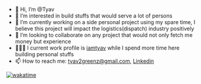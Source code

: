 - 👋 Hi, I’m @Tyav
- 👀 I’m interested in build stuffs that would serve a lot of persons
- 🌱 I’m currently working on a side personal project using my spare time, I believe this project will impact the logistics(dispatch) industry positively
- 💞️ I’m looking to collaborate on any project that would not only fetch me money but experience
- 👨🏾‍💻 I current work profile is [iamtyav](https://github.com/iamtyav) while I spend more time here building personal stuffs 
- 📫 How to reach me: tyav2greenz@gmail.com, [Linkedin](https://www.linkedin.com/in/tyavmoses)

[![wakatime](https://wakatime.com/badge/user/08cb0264-1618-42b6-8f5b-864444ca5e34.svg)](https://wakatime.com/@08cb0264-1618-42b6-8f5b-864444ca5e34)

<!---
Tyav/Tyav is a ✨ special ✨ repository because its `README.md` (this file) appears on your GitHub profile.
You can click the Preview link to take a look at your changes.
--->
